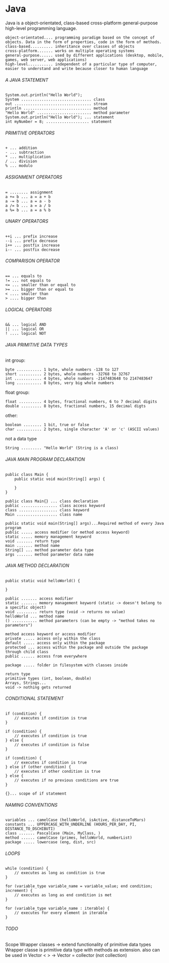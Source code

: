 # Java
Java is a object-orientated, class-based cross-platform general-purpose high-level programming language.

```
object-orientated.... programming paradigm based on the concept of objects. Data in the form of properties, code in the form of methods.
class-based.......... inheritance over classes of objects
cross-platform....... works on multiple operating systems
general-purpose...... used by different applications (desktop, mobile, games, web server, web applications)
high-level........... independent of a particular type of computer, easier to understand and write because closer to human language
```


###### A JAVA STATEMENT
```
System.out.println("Hello World");
System ............................... class
out .................................. stream
println .............................. method
"Hello World" ........................ method parameter
System.out.println("Hello World"); ... statement
int myNumber = 8; ................... statement
```

###### PRIMITIVE OPERATORS
```
+ ... addition
- ... subtraction
* ... multiplication
/ ... division
% ... modulo
```

###### ASSIGNMENT OPERATORS
```
= ........ assignment
a += b ... a = a + b
a -= b ... a = a - b
a /= b ... a = a / b
a %= b ... a = a % b
```

###### UNARY OPERATORS
```
++i ... prefix increase
--i ... prefix decrease
i++ ... postfix increase
i-- ... postfix decrease
```

###### COMPARISON OPERATOR
```
== ... equals to
!= ... not equals to
<= ... smaller than or equal to
>= ... bigger than or equal to
< .... smaller than
> .... bigger than
```

###### LOGICAL OPERATORS
```
&& ... logical AND
|| ... logical OR
! .... logical NOT
```

###### JAVA PRIMITIVE DATA TYPES
int group:
```
byte ........... 1 byte, whole numbers -128 to 127
short .......... 2 bytes, whole numbers -32768 to 32767
int ............ 4 bytes, whole numbers -2147483648 to 2147483647
long ........... 8 bytes, very big whole numbers
```

float group:
```
float .......... 4 bytes, fractional numbers, 6 to 7 decimal digits
double ......... 8 bytes, fractional numbers, 15 decimal digts
```

other:
```
boolean ........ 1 bit, true or false
char ........... 2 bytes, single character 'A' or 'c' (ASCII values)
```

not a data type
```
String ......... "Hello World" (String is a class)
```

###### JAVA MAIN PROGRAM DECLARATION
```
public class Main {
    public static void main(String[] args) {

    }
}

public class Main{} ... class declaration
public ................ class access keyword
class ................. class keyword
Main .................. class name

public static void main(String[] args)...Required method of every Java program
public ..... access modifier (or method access keyword)
static ..... memory management keyword
void ....... return type
main ....... method name
String[] ... method parameter data type
args ....... method parameter data name
```

###### JAVA METHOD DECLARATION
```
public static void helloWorld() {

}

public ....... access modifier
static ....... memory management keyword (static -> doesn't belong to a specific object)
void ......... return type (void -> returns no value)
helloWorld ... method name
() ........... method parameters (can be empty -> "method takes no parameters")

method access keyword or access modifier
private ..... access only within the class
default ..... access only within the package
protected ... access within the package and outside the package through child class
public ...... access from everywhere

package ..... folder in filesystem with classes inside

return type
primitive types (int, boolean, double)
Arrays, Strings...
void -> nothing gets returned
```

###### CONDITIONAL STATEMENT
```
if (condition) {
    // executes if condition is true
}

if (condition) {
    // executes if condition is true
} else {
    // executes if condition is false
}

if (condition) {
    // executes if condition is true
} else if (other condition) {
    // executes if other condition is true
} else {
    // executes if no previous conditions are true
}

{}... scope of if statement
```

###### NAMING CONVENTIONS
```
variables ... camelCase (helloWorld, isActive, distanceToMars)
constants ... UPPERCASE_WITH_UNDERLINE (HOURS_PER_DAY, PI, DISTANCE_TO_DSCHIBUTI)
class ....... PascalCase (Main, MyClass, )
method ...... camelCase (primes, helloWorld, numberList)
package ..... lowercase (eng, dist, src)
```

###### LOOPS
```
while (condition) {
    // executes as long as condition is true
}

for (variable_type variable_name = variable_value; end condition; increment) {
    // executes as long as end condition is met
}

for (variable_type variable_name : iterable) {
    // executes for every element in iterable
}
```

###### TODO
Scope
Wrapper classes -> extend functionality of primitive data types
Wrapper classe is primitive data type with methods as extension. also can be 
used in Vector <  > -> Vector = collector (not collection)